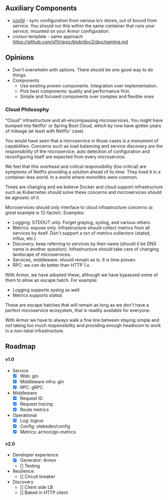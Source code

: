 
## Auxiliary Components

* [confd](https://github.com/kelseyhightower/confd) - sync configuration from various k/v stores, out of bound from service.
  You should run this within the same container that runs your service, mounted on your Armor configuration.
* consul-template - same approach
https://github.com/a11r/grpc/blob/doc2/doc/naming.md

## Opinions

- Don't overwhelm with options. There should be one good way to do things.
- Components
  - Use existing proven components. Integration over implementation.
  - Pick best components: quality and performance first.
  - Simple and focused components over complex and flexible ones

### Cloud Philosophy

"Cloud" infrastructure and all-encompassing microservices. You might have bumped into Netflix' or Spring Boot Cloud,
which by now have gotten years of mileage (at least with Netflix' case).

You would have seen that a microservice in those cases is a monument of capabilities. 
Concerns such as load balancing and service discovery are the responsibility of the microservice; auto detection
of configuration and reconfiguring itself are expected from every microservice.

We feel that this overhead and critical responsibility (too critical) are symptoms of Netflix providing
a solution ahead of its time. They lived it in a container-less world. In a world where monoliths were common.

Times are changing and we believe Docker and cloud support infrastructure such as Kubernetes should solve 
these concerns and microservices should be agnostic of it.

Microservices should only interface to cloud infrastructure concerns (a great example is 12-factor). Examples:

* Logging: STDOUT only. Forget graylog, syslog, and various others.
* Metrics: expose only. Infrastructure should collect metrics from all services by itself. Don't support a ton
of metrics collectors (statsd, influx, etc.)
* Discovery: keep referring to services by their name (should it be DNS name is another question). 
Infrastructure should take care of changing landscape of microservices.
* Services, middleware: should remain as is. It is time proven.
* RPC: we *can* do better than HTTP 1.x.

With Armor, we have adopted these, although we have bypassed some of them to allow an escape hatch. For example:

* Logging supports syslog as well.
* Metrics supports statsd.

These are escape hatches that will remain as long as we don't have a perfect microservice ecosystem,
that is readily available for everyone.

With Armor we have to always walk a fine line between staying simple and not taking too much responsibility
and providing enough headroom to work in a non-ideal infrastructure.


## Roadmap

#### v1.0
- Service
  - [x] Web: gin
  - [x] Middleware infra: gin
  - [x] RPC: gRPC
- Middleware
  - [x] Request ID
  - [x] Request tracing
  - [x] Route metrics
- Operational
  - [x] Log: logrus
  - [x] Config: olebedev/config
  - [x] Metrics: armon/go-metrics

#### v2.0
- Developer experience
  - [x] Generator: Armor
  - [] Testing
- Resilience
  - [] Circuit breaker
- Discovery
  - [] Client side LB
  - [] Baked in HTTP client


